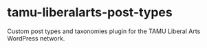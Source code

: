tamu-liberalarts-post-types
===========================

Custom post types and taxonomies plugin for the TAMU Liberal Arts WordPress network.
